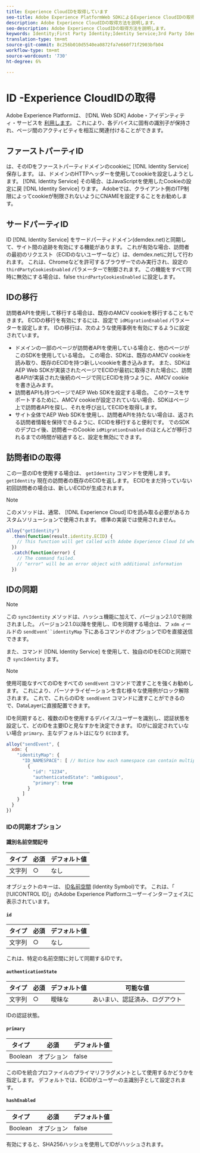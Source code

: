 ```yaml
---
title: Experience CloudIDを取得しています
seo-title: Adobe Experience PlatformWeb SDKによるExperience CloudIDの取得
description: Adobe Experience CloudIDの取得方法を説明します。
seo-description: Adobe Experience CloudIDの取得方法を説明します。
keywords: Identity;First Party Identity;Identity Service;3rd Party Identity;ID Migration;Visitor ID;third party identity;thirdPartyCookiesEnabled;idMigrationEnabled;getIdentity;Syncing Identities;syncIdentity;sendEvent;identityMap;primary;ecid;Identity Namespace;namespace id;authenticationState;hashEnabled;
translation-type: tm+mt
source-git-commit: 8c256b010d5540ea0872fa7e660f71f2903bfb04
workflow-type: tm+mt
source-wordcount: '730'
ht-degree: 6%

---
```



# ID -Experience CloudIDの取得

Adobe Experience Platformは、 [!DNL Web SDK] Adobe・アイデンティティ・サービスを [利用します](../../identity-service/ecid.md)。 これにより、各デバイスに固有の識別子が保持され、ページ間のアクティビティを相互に関連付けることができます。

## ファーストパーティID

は、そのIDをファーストパーティドメインのcookieに [!DNL Identity Service] 保存します。 は、ドメインのHTTPヘッダーを使用してcookieを設定しようとします。 [!DNL Identity Service] その場合、はJavaScriptを使用したCookieの設定に戻 [!DNL Identity Service] ります。 Adobeでは、クライアント側のITP制限によってcookieが制限されないようにCNAMEを設定することをお勧めします。

## サードパーティID

ID [!DNL Identity Service] をサードパーティドメイン(demdex.net)と同期して、サイト間の追跡を有効にする機能があります。 これが有効な場合、訪問者の最初のリクエスト（ECIDのないユーザーなど）は、demdex.netに対して行われます。 これは、Chromeなどを許可するブラウザーでのみ実行され、設定の `thirdPartyCookiesEnabled` パラメーターで制御されます。 この機能をすべて同時に無効にする場合は、false `thirdPartyCookiesEnabled` に設定します。

## IDの移行

訪問者APIを使用して移行する場合は、既存のAMCV cookieを移行することもできます。 ECIDの移行を有効にするには、設定で `idMigrationEnabled` パラメーターを設定します。 IDの移行は、次のような使用事例を有効にするように設定されています。

* ドメインの一部のページが訪問者APIを使用している場合と、他のページがこのSDKを使用している場合。 この場合、SDKは、既存のAMCV cookieを読み取り、既存のECIDを持つ新しいcookieを書き込みます。 また、SDKはAEP Web SDKが実装されたページでECIDが最初に取得された場合に、訪問者APIが実装された後続のページで同じECIDを持つように、AMCV cookieを書き込みます。
* 訪問者APIも持つページでAEP Web SDKを設定する場合。 このケースをサポートするために、AMCV cookieが設定されていない場合、SDKはページ上で訪問者APIを探し、それを呼び出してECIDを取得します。
* サイト全体でAEP Web SDKを使用し、訪問者APIを持たない場合は、返される訪問者情報を保持できるように、ECIDを移行すると便利です。 でのSDKのデプロイ後、訪問者ーのCookie `idMigrationEnabled` のほとんどが移行されるまでの時間が経過すると、設定を無効にできます。

## 訪問者IDの取得

この一意のIDを使用する場合は、 `getIdentity` コマンドを使用します。 `getIdentity` 現在の訪問者の既存のECIDを返します。 ECIDをまだ持っていない初回訪問者の場合は、新しいECIDが生成されます。

>[!NOTE]
>
>このメソッドは、通常、 [!DNL Experience Cloud] IDを読み取る必要があるカスタムソリューションで使用されます。 標準の実装では使用されません。

```javascript
alloy("getIdentity")
  .then(function(result.identity.ECID) {
    // This function will get called with Adobe Experience Cloud Id when the command promise is resolved
  })
  .catch(function(error) {
    // The command failed.
    // "error" will be an error object with additional information
  })
```

## IDの同期

>[!NOTE]
>
>この `syncIdentity` メソッドは、ハッシュ機能に加えて、バージョン2.1.0で削除されました。 バージョン2.1.0以降を使用し、IDを同期する場合は、フ `xdm` ィールドの `sendEvent``identityMap` 下にあるコマンドのオプションでIDを直接送信できます。

また、コマンド [!DNL Identity Service] を使用して、独自のIDをECIDと同期でき `syncIdentity` ます。

>[!NOTE]
>
>使用可能なすべてのIDをすべての `sendEvent` コマンドで渡すことを強くお勧めします。 これにより、パーソナライゼーションを含む様々な使用例がロック解除されます。 これで、これらのIDを `sendEvent` コマンドに渡すことができるので、DataLayerに直接配置できます。

IDを同期すると、複数のIDを使用するデバイス/ユーザーを識別し、認証状態を設定して、どのIDを主要IDと見なすかを決定できます。 IDがに設定されていない場合 `primary`、主なデフォルトはになり `ECID`ます。

```javascript
alloy("sendEvent", {
  xdm: {
    "identityMap": {
      "ID_NAMESPACE": [ // Notice how each namespace can contain multiple identifiers.
        {
          "id": "1234",
          "authenticatedState": "ambiguous",
          "primary": true
        }
      ]
    }
  }
})
```


### IDの同期オプション

#### 識別名前空間記号

| **タイプ** | **必須** | **デフォルト値** |
| -------- | ------------ | ----------------- |
| 文字列 | ○ | なし |

オブジェクトのキーは、 [ID名前空間](../../identity-service/namespaces.md) (Identity Symbol)です。 これは、「 [!UICONTROL ID]」のAdobe Experience Platformユーザーインターフェイスに表示されています。

#### `id`

| **タイプ** | **必須** | **デフォルト値** |
| -------- | ------------ | ----------------- |
| 文字列 | ○ | なし |

これは、特定の名前空間に対して同期するIDです。

#### `authenticationState`

| **タイプ** | **必須** | **デフォルト値** | **可能な値** |
| -------- | ------------ | ----------------- | ------------------------------------ |
| 文字列 | ○ | 曖昧な | あいまい、認証済み、ログアウト |

IDの認証状態。

#### `primary`

| **タイプ** | **必須** | **デフォルト値** |
| -------- | ------------ | ----------------- |
| Boolean | オプション | false |

このIDを統合プロファイルのプライマリフラグメントとして使用するかどうかを指定します。 デフォルトでは、ECIDがユーザーの主識別子として設定されます。

#### `hashEnabled`

| **タイプ** | **必須** | **デフォルト値** |
| -------- | ------------ | ----------------- |
| Boolean | オプション | false |

有効にすると、SHA256ハッシュを使用してIDがハッシュされます。
